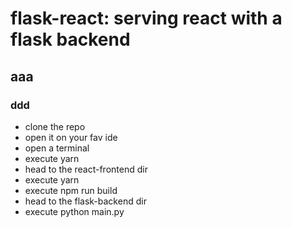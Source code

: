 # flask-react: serving react with a flask backend
## aaa
### ddd
* clone the repo
* open it on your fav ide
* open a terminal
* execute yarn
* head to the react-frontend dir
* execute yarn
* execute npm run build
* head to the flask-backend dir
* execute python main.py
